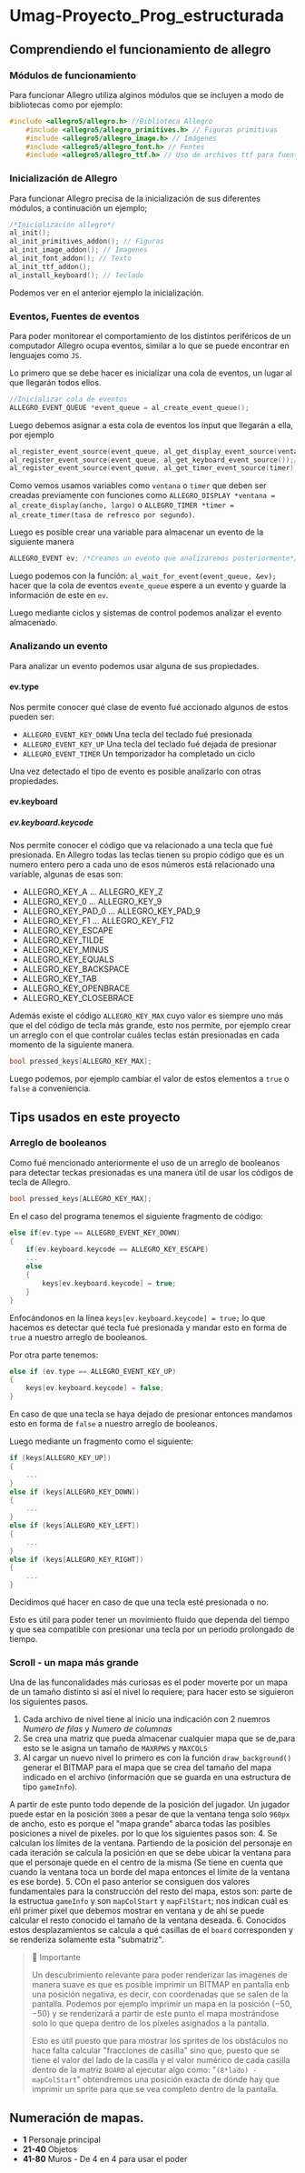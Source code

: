 # Umag-Proyecto_Prog_estructurada

## Comprendiendo el funcionamiento de allegro

### Módulos de funcionamiento
Para funcionar Allegro utiliza alginos módulos que se incluyen a modo de bibliotecas como por ejemplo:
```C++
#include <allegro5/allegro.h> //Biblioteca Allegro
    #include <allegro5/allegro_primitives.h> // Figuras primitivas
    #include <allegro5/allegro_image.h> // Imágenes
    #include <allegro5/allegro_font.h> // Fentes
    #include <allegro5/allegro_ttf.h> // Uso de archivos ttf para fuentes
```

### Inicialización de Allegro
Para funcionar Allegro precisa de la inicialización de sus diferentes módulos, a continuación un ejemplo;
```C++
/*Inicialización allegro*/
al_init();
al_init_primitives_addon(); // Figuras
al_init_image_addon(); // Imagenes
al_init_font_addon(); // Texto
al_init_ttf_addon();
al_install_keyboard(); // Teclado
```
Podemos ver en el anterior ejemplo la inicialización.

### Eventos, Fuentes de eventos
Para poder monitorear el comportamiento de los distintos periféricos de un computador Allegro ocupa eventos, similar a lo que se puede encontrar en lenguajes como `JS`.

Lo primero que se debe hacer es inicializar una cola de eventos, un lugar al que llegarán todos ellos.
```C++
//Inicializar cola de eventos
ALLEGRO_EVENT_QUEUE *event_queue = al_create_event_queue();
```

Luego debemos asignar a esta cola de eventos los input que llegarán a ella, por ejemplo
```C++
al_register_event_source(event_queue, al_get_display_event_source(ventana)); /*La ventana puede dar eventos*/
al_register_event_source(event_queue, al_get_keyboard_event_source());/*El teclado puede dar eventos*/
al_register_event_source(event_queue, al_get_timer_event_source(timer));/*El temporizador puede dar eventos*/
```
Como vemos usamos variables como `ventana` o `timer` que deben ser creadas previamente con funciones como `ALLEGRO_DISPLAY *ventana = al_create_display(ancho, largo)` o `ALLEGRO_TIMER *timer = al_create_timer(tasa de refresco por segundo)`.

Luego es posible crear una variable para almacenar un evento de la siguiente manera
```C++
ALLEGRO_EVENT ev; /*Creamos un evento que analizaremos posteriormente*/
```

Luego podemos con la función: `al_wait_for_event(event_queue, &ev);` hacer que la cola de eventos `evente_queue` espere a un evento y guarde la información de este en `ev`.

Luego mediante ciclos y sistemas de control podemos analizar el evento almacenado.

### Analizando un evento
Para analizar un evento podemos usar alguna de sus propiedades.

#### ev.type
Nos permite conocer qué clase de evento fué accionado algunos de estos pueden ser:
- `ALLEGRO_EVENT_KEY_DOWN` Una tecla del teclado fué presionada
- `ALLEGRO_EVENT_KEY_UP` Una tecla del teclado fué dejada de presionar
- `ALLEGRO_EVENT_TIMER` Un temporizador ha completado un ciclo

Una vez detectado el tipo de evento es posible analizarlo con otras propiedades.
#### ev.keyboard
##### ev.keyboard.keycode
Nos permite conocer el código que va relacionado a una tecla que fué presionada.
En Allegro todas las teclas tienen su propio código que es un numero entero pero a cada uno de esos números está relacionado una variable, algunas de esas son:

- ALLEGRO_KEY_A ... ALLEGRO_KEY_Z
- ALLEGRO_KEY_0 ... ALLEGRO_KEY_9
- ALLEGRO_KEY_PAD_0 ... ALLEGRO_KEY_PAD_9
- ALLEGRO_KEY_F1 ... ALLEGRO_KEY_F12
- ALLEGRO_KEY_ESCAPE
- ALLEGRO_KEY_TILDE
- ALLEGRO_KEY_MINUS
- ALLEGRO_KEY_EQUALS
- ALLEGRO_KEY_BACKSPACE
- ALLEGRO_KEY_TAB
- ALLEGRO_KEY_OPENBRACE
- ALLEGRO_KEY_CLOSEBRACE

Además existe el código `ALLEGRO_KEY_MAX` cuyo valor es siempre uno más que el del código de tecla más grande, esto nos permite, por ejemplo crear un arreglo con el que controlar cuáles teclas están presionadas en cada momento de la siguiente manera.
``` C++
bool pressed_keys[ALLEGRO_KEY_MAX];
```
Luego podemos, por ejemplo cambiar el valor de estos elementos a `true` o `false` a conveniencia.

## Tips usados en este proyecto
### Arreglo de booleanos
Como fué mencionado anteriormente el uso de un arreglo de booleanos para detectar teckas presionadas es una manera útil de usar los códigos de tecla de Allegro.
``` C++
bool pressed_keys[ALLEGRO_KEY_MAX];
```

En el caso del programa tenemos el siguiente fragmento de código:
``` C++
else if(ev.type == ALLEGRO_EVENT_KEY_DOWN)
{
    if(ev.keyboard.keycode == ALLEGRO_KEY_ESCAPE)
    ...
    else
    {
        keys[ev.keyboard.keycode] = true;
    }
}
```
Enfocándonos en la línea `keys[ev.keyboard.keycode] = true;` lo que hacemos es detectar qué tecla fué presionada y mandar esto en forma de `true` a nuestro arreglo de booleanos.

Por otra parte tenemos:
``` C++
else if (ev.type == ALLEGRO_EVENT_KEY_UP)
{
    keys[ev.keyboard.keycode] = false;
}
```
En caso de que una tecla se haya dejado de presionar entonces mandamos esto en forma de `false` a nuestro arreglo de booleanos.

Luego mediante un fragmento como el siguiente:
```C++
if (keys[ALLEGRO_KEY_UP])
{
    ...
}
else if (keys[ALLEGRO_KEY_DOWN])
{
    ...
}
else if (keys[ALLEGRO_KEY_LEFT])
{
    ...
}
else if (keys[ALLEGRO_KEY_RIGHT])
{
    ...
}
```
Decidimos qué hacer en caso de que una tecla esté presionada o no.

Esto es útil para poder tener un movimiento fluido que dependa del tiempo y que sea compatible con presionar una tecla por un periodo prolongado de tiempo.

### Scroll - un mapa más grande
Una de las funconalidades más curiosas es el poder moverte por un mapa de un tamaño distinto si así el nivel lo requiere; para hacer esto se siguieron los siguientes pasos.
1. Cada archivo de nivel tiene al inicio una indicación con 2 nuemros *Numero de filas* y *Numero de columnas*
2. Se crea una matriz que pueda almacenar cualquier mapa que se de,para esto se le asigna un tamaño de `MAXRPWS` y `MAXCOLS`
3. Al cargar un nuevo nivel lo primero es con la función `draw_background()` generar el BITMAP para el mapa que se crea del tamaño del mapa indicado en el archivo (información que se guarda en una estructura de tipo `gameInfo`).

A partir de este punto todo depende de la posición del jugador. Un jugador puede estar en la posición `3000` a pesar de que la ventana tenga solo `960px` de ancho, esto es porque el "mapa grande" abarca todas las posibles posiciones a nivel de pixeles. por lo que los siguientes pasos son:
4. Se calculan los límites de la ventana. Partiendo de la posición del personaje en cada iteración se calcula la posición en que se debe ubicar la ventana para que el personaje quede en el centro de la misma (Se tiene en cuenta que cuando la ventana toca un borde del mapa entonces el límite de la ventana es ese borde).
5. COn el paso anterior se consiguen dos valores fundamentales para la construcción del resto del mapa, estos son: parte de la estructua `gameInfo` y son `mapColStart` y `mapFilStart`; nos indican cuál es eñl primer pixel que debemos mostrar en ventana y de ahí se puede calcular el resto conocido el tamaño de la ventana deseada.
6. Conocidos estos desplazamientos se calcula a qué casillas de el `board` corresponden y se renderiza solamente esta "submatriz".

> 📘 Importante
>
> Un descubrimiento relevante para poder renderizar las imagenes de manera suave es que es posible imprimir un BITMAP en pantalla enb una posición negativa, es decir, con coordenadas que se salen de la pantalla. Podemos por ejemplo imprimir un mapa en la posición $(-50,-50)$ y se renderizará a partir de este punto el mapa mostrándose solo lo que quepa dentro de los pixeles asignados a la pantalla.
>
> Esto es útil puesto que para mostrar los sprites de los obstáculos no hace falta calcular "fracciones de casilla" sino que, puesto que se tiene el valor del lado de la casilla y el valor numérico de cada casilla dentro de la matriz `BOARD` al ejecutar algo como: "`(8*lado) - mapColStart`" obtendremos una posición exacta de dónde hay que imprimir un sprite para que se vea completo dentro de la pantalla.

## Numeración de mapas.
- **1** Personaje principal
- **21-40** Objetos
- **41-80** Muros - De 4 en 4 para usar el poder
